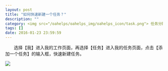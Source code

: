 ```yaml
---
layout: post
title: "如何快速新建一个任务？"
description: ""
category: <img src="/oahelps/oahelps_img/oahelps_icon/task.png"> 任务分配与使用
tags: []
date: 2016-01-23 23:59:59
---
```

&#160; &#160; &#160; &#160;选择【我】进入我的工作页面，再选择【任务】进入我的任务页面，点击【添加一个任务】的输入框，快速新建任务。

![](../../../../../../../../oahelps_img/renwu_1.png)